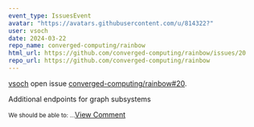 ```yaml
---
event_type: IssuesEvent
avatar: "https://avatars.githubusercontent.com/u/814322?"
user: vsoch
date: 2024-03-22
repo_name: converged-computing/rainbow
html_url: https://github.com/converged-computing/rainbow/issues/20
repo_url: https://github.com/converged-computing/rainbow
---
```


<a href='https://github.com/vsoch' target='_blank'>vsoch</a> open issue <a href='https://github.com/converged-computing/rainbow/issues/20' target='_blank'>converged-computing/rainbow#20</a>.

<p>Additional endpoints for graph subsystems</p><small>We should be able to:...</small><a href='https://github.com/converged-computing/rainbow/issues/20' target='_blank'>View Comment</a>